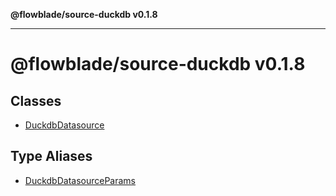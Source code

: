 **@flowblade/source-duckdb v0.1.8**

***

# @flowblade/source-duckdb v0.1.8

## Classes

- [DuckdbDatasource](classes/DuckdbDatasource.md)

## Type Aliases

- [DuckdbDatasourceParams](type-aliases/DuckdbDatasourceParams.md)
